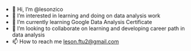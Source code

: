 - 👋 Hi, I’m @lesonzico
- 👀 I’m interested in learning and doing on data analysis work
- 🌱 I’m currently learning Google Data Analysis Certificate
- 💞️ I’m looking to collaborate on learning and developing career path in data analysis
- 📫 How to reach me leson.ftu2@gmail.com

<!---
lesonzico/lesonzico is a ✨ special ✨ repository because its `README.md` (this file) appears on your GitHub profile.
You can click the Preview link to take a look at your changes.
--->
